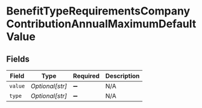 # BenefitTypeRequirementsCompanyContributionAnnualMaximumDefaultValue


## Fields

| Field              | Type               | Required           | Description        |
| ------------------ | ------------------ | ------------------ | ------------------ |
| `value`            | *Optional[str]*    | :heavy_minus_sign: | N/A                |
| `type`             | *Optional[str]*    | :heavy_minus_sign: | N/A                |